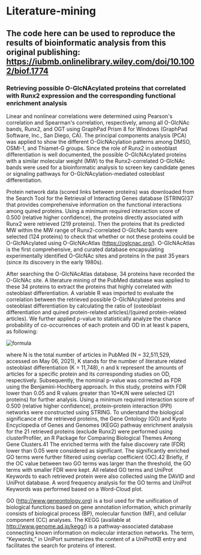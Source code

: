 # Literature-mining
## The code here can be used to reproduce the results of bioinformatic analysis from this original publishing: https://iubmb.onlinelibrary.wiley.com/doi/10.1002/biof.1774
### Retrieving possible O-GlcNAcylated proteins that correlated with Runx2 expression and the corresponding functional enrichment analysis
Linear and nonlinear correlations were determined using Pearson's correlation and Spearman's correlation, respectively, among all O-GlcNAc bands, Runx2, and OGT using GraphPad Prism 8 for Windows (GraphPad Software, Inc., San Diego, CA). The principal components analysis (PCA) was applied to show the different O-GlcNAcylation patterns among DMSO, OSMI-1, and Thiamet-G groups. Since the role of Runx2 in osteoblast differentiation is well documented, the possible O-GlcNAcylated proteins with a similar molecular weight (MW) to the Runx2-correlated O-GlcNAc bands were used for a bioinformatic analysis to screen key candidate genes or signaling pathways for O-GlcNAcylation-mediated osteoblast differentiation.

Protein network data (scored links between proteins) was downloaded from the Search Tool for the Retrieval of Interacting Genes database (STRING)37 that provides comprehensive information on the functional interactions among quired proteins. Using a minimum required interaction score of 0.500 (relative higher confidence), the proteins directly associated with Runx2 were retrieved (219 proteins). Then the proteins that its predicted MW within the MW range of Runx2-correlated O-GlcNAc bands were selected (124 proteins) to check that whether or not these proteins could be O-GlcNAcylated using O-GlcNAcAtlas (https://oglcnac.org/). O-GlcNAcAtlas is the first comprehensive, and curated database encapsulating experimentally identified O-GlcNAc sites and proteins in the past 35 years (since its discovery in the early 1980s).

After searching the O-GlcNAcAtlas database, 34 proteins have recorded the O-GlcNAc site. A literature mining of the PubMed database was applied to these 34 proteins to extract the proteins that highly correlated with osteoblast differentiation. A variable R was imported to evaluate the correlation between the retrieved possible O-GlcNAcylated proteins and osteoblast differentiation by calculating the ratio of (osteoblast differentiation and quired protein-related articles)/(quired protein-related articles). We further applied p-value to statistically analyze the chance probability of co-occurrences of each protein and OD in at least k papers, as following:

![formula](https://render.githubusercontent.com/render/math?math=\mathit%20P%20=%201-\sum\limits^{k-1}_{i=0}f(i)=1-\sum\limits^{k-1}_{i=0}\frac{\binom{k}{i}\binom{N-K}{n-i}}{\binom{N}{n}})

where N is the total number of articles in PubMed (N = 32,511,529, accessed on May 06, 2021), K stands for the number of literature related osteoblast differentiation (K = 11,748), n and k represent the amounts of articles for a specific protein and its corresponding studies on OD, respectively. Subsequently, the nominal p-value was corrected as FDR using the Benjamini-Hochberg approach. In this study, proteins with FDR lower than 0.05 and R values greater than 10*K/N were selected (21 proteins) for further analysis.
Using a minimum required interaction score of 0.500 (relative higher confidence), protein–protein interaction (PPI) networks were constructed using STRING. To understand the biological significance of the retrieved proteins, the Gene Ontology (GO) and Kyoto Encyclopedia of Genes and Genomes (KEGG) pathway enrichment analysis for the 21 retrieved proteins (exclude Runx2) were performed using clusterProfiler, an R Package for Comparing Biological Themes Among Gene Clusters.41 The enriched terms with the false discovery rate (FDR) lower than 0.05 were considered as significant. The significantly enriched GO terms were further filtered using overlap coefficient (OC).42 Briefly, if the OC value between two GO terms was larger than the threshold, the GO terms with smaller FDR were kept. All related GO terms and UniProt Keywords to each retrieved protein were also collected using the DAVID and UniProt database. A word frequency analysis for the GO terms and UniProt Keywords was performed based on a Word-Cloud plot.

GO (http://www.geneontology.org) is a tool used for the unification of biological functions based on gene annotation information, which primarily consists of biological process (BP), molecular function (MF), and cellular component (CC) analyses. The KEGG (available at http://www.genome.ad.jp/kegg/) is a pathway-associated database connecting known information on molecular interaction networks. The term, “Keywords,” in UniPort summarizes the content of a UniProtKB entry and facilitates the search for proteins of interest.
